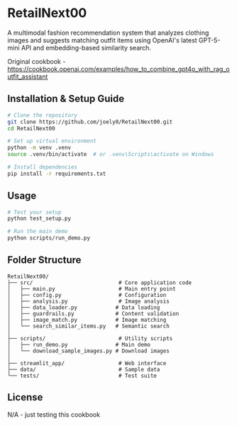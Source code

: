 # RetailNext00

A multimodal fashion recommendation system that analyzes clothing images and suggests matching outfit items using OpenAI's latest GPT-5-mini API and embedding-based similarity search.

Original cookbook - https://cookbook.openai.com/examples/how_to_combine_gpt4o_with_rag_outfit_assistant

## Installation & Setup Guide

```bash
# Clone the repository
git clone https://github.com/joely0/RetailNext00.git
cd RetailNext00

# Set up virtual environment
python -m venv .venv
source .venv/bin/activate  # or .venv\Scripts\activate on Windows

# Install dependencies
pip install -r requirements.txt
```

## Usage

```bash
# Test your setup
python test_setup.py

# Run the main demo
python scripts/run_demo.py
```

## Folder Structure

```
RetailNext00/
├── src/                           # Core application code
│   ├── main.py                    # Main entry point
│   ├── config.py                  # Configuration
│   ├── analysis.py                # Image analysis
│   ├── data_loader.py            # Data loading
│   ├── guardrails.py             # Content validation
│   ├── image_match.py            # Image matching
│   └── search_similar_items.py   # Semantic search
│
├── scripts/                       # Utility scripts
│   ├── run_demo.py               # Main demo
│   └── download_sample_images.py # Download images
│
├── streamlit_app/                 # Web interface
├── data/                          # Sample data
└── tests/                         # Test suite
```


## License

N/A - just testing this cookbook
